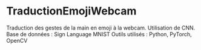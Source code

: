# TraductionEmojiWebcam
Traduction des gestes de la main en emoji à la webcam. Utilisation de CNN. Base de données : Sign Language MNIST Outils utilisés : Python, PyTorch, OpenCV
